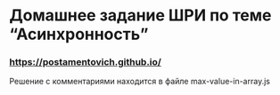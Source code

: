 # Домашнее задание ШРИ по теме “Асинхронность”

### https://postamentovich.github.io/

Решение с комментариями находится в файле max-value-in-array.js